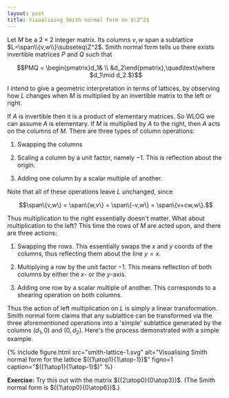 ```yaml
---
layout: post
title: Visualising Smith normal form on $\Z^2$
---
```


Let $M$ be a $2\times2$ integer matrix. Its columns $v,w$ span a
sublattice $L=\span\\{v,w\\}\subseteq\Z^2$. Smith normal form tells us there
exists invertible matrices $P$ and $Q$ such that

$$PMQ = \begin{pmatrix}d_1& \\ &d_2\end{pmatrix},\quad\text{where $d_1\mid d_2.$}$$

I intend to give a geometric interpretation in terms of lattices, by
observing how $L$ changes when $M$ is multiplied by an invertible
matrix to the left or right.

If $A$ is invertible then it is a product of elementary matrices. So
WLOG we can assume $A$ is elementary. If $M$ is multiplied by $A$ to
the right, then $A$ acts on the columns of $M$. There are three types
of column operations:

1. Swapping the columns

2. Scaling a column by a unit factor, namely $-1$. This is reflection
about the origin.

3. Adding one column by a scalar multiple of another.

Note that all of these operations leave $L$ unchanged, since

$$\span\{v,w\} = \span\{w,v\} = \span\{-v,w\} = \span\{v+cw,w\}.$$

Thus multiplication to the right essentially doesn't matter. What
about multiplication to the left? This time the rows of $M$ are acted
upon, and there are three actions:

1. Swapping the rows. This essentially swaps the $x$ and $y$ coords
of the columns, thus reflecting them about the line $y=x$.

2. Multiplying a row by the unit factor $-1$. This means reflection of
both columns by either the $x$- or the $y$-axis.

3. Adding one row by a scalar multiple of another. This corresponds to
a shearing operation on both columns.

Thus the action of left multiplication on $L$ is simply a linear
transformation. Smith normal form claims that any sublattice can be
transformed via the three aforementioned operations into a 'simple'
sublattice generated by the columns $(d_1,0)$ and $(0,d_2)$. Here's
the process demonstrated with a simple example.

{% include figure.html src="smith-lattice-1.svg"
alt="Visualising Smith normal form for the lattice $({1\atop1}{1\atop-1})$"
figno=1
caption="$({1\atop1}{1\atop-1}$)" %}

**Exercise:** Try this out with the matrix
  $({2\atop0}{0\atop3})$. (The Smith normal form is
  $({1\atop0}{0\atop6})$.)